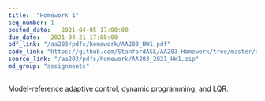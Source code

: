 ```yaml
---
title:  "Homework 1"
seq_number: 1
posted_date:   2021-04-05 17:00:00
due_date:   2021-04-21 17:00:00
pdf_link: "/aa203/pdfs/homework/AA203_HW1.pdf"
code_link: "https://github.com/StanfordASL/AA203-Homework/tree/master/HW1"
source_link: "/aa203/pdfs/homework/AA203_2021_HW1.zip"
md_group: "assignments"
---
```


Model-reference adaptive control, dynamic programming, and LQR.
